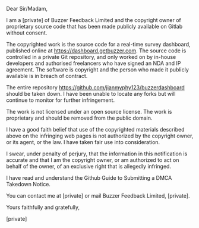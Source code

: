 Dear Sir/Madam,

I am a [private] of Buzzer Feedback Limited and the copyright owner of proprietary source code that has been made publicly available on Gitlab without consent.

The copyrighted work is the source code for a real-time survey dashboard, published online at https://dashboard.getbuzzer.com. The source code is controlled in a private Git repository, and only worked on by in-house developers and authorised freelancers who have signed an NDA and IP agreement. The software is copyright and the person who made it publicly available is in breach of contract.

The entire repository https://github.com/jianmyphy123/buzzerdashboard should be taken down. I have been unable to locate any forks but will continue to monitor for further infringement.

The work is not licensed under an open source license. The work is proprietary and should be removed from the public domain.

I have a good faith belief that use of the copyrighted materials described above on the infringing web pages is not authorized by the copyright owner, or its agent, or the law. I have taken fair use into consideration.

I swear, under penalty of perjury, that the information in this notification is accurate and that I am the copyright owner, or am authorized to act on behalf of the owner, of an exclusive right that is allegedly infringed.

I have read and understand the Github Guide to Submitting a DMCA Takedown Notice.

You can contact me at [private] or mail Buzzer Feedback Limited, [private].

Yours faithfully and gratefully,

[private]
